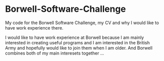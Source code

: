 # Borwell-Software-Challenge
My code for the Borwell Software Challenge, my CV and why I would like to have work experience there.

I would like to have work experience at Borwell because I am mainly interested in creating useful programs and I am interested in the British Army and hopefully would like to join them when I am older. And Borwell combines both of my main interesets together ...
